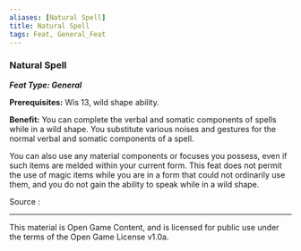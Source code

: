 ```yaml
---
aliases: [Natural Spell]
title: Natural Spell
tags: Feat, General_Feat
---
```

### Natural Spell 
***Feat Type: General***

**Prerequisites:** Wis 13, wild shape ability.

**Benefit:** You can complete the verbal and somatic components of
spells while in a wild shape. You substitute various noises and gestures
for the normal verbal and somatic components of a spell.

You can also use any material components or focuses you possess, even if
such items are melded within your current form. This feat does not
permit the use of magic items while you are in a form that could not
ordinarily use them, and you do not gain the ability to speak while in a
wild shape.


Source :

---

This material is Open Game Content, and is licensed for public use under
the terms of the Open Game License v1.0a.
